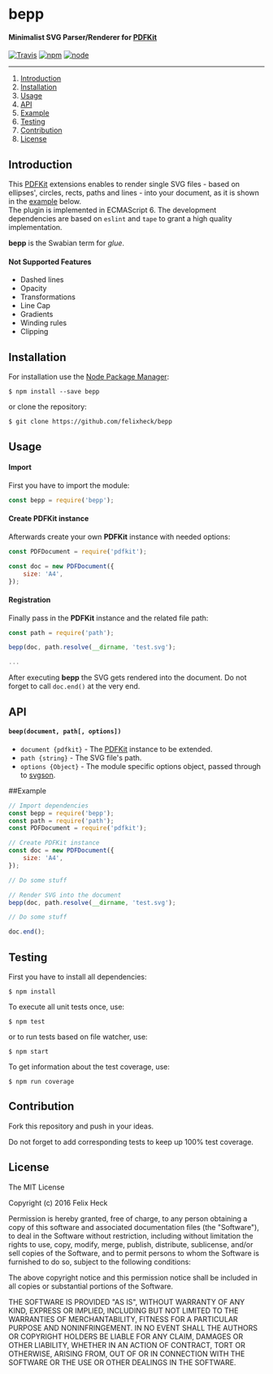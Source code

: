 # bepp
#### Minimalist SVG Parser/Renderer for [PDFKit](https://github.com/devongovett/pdfkit)

[![Travis](https://img.shields.io/travis/felixheck/bepp.svg)](https://travis-ci.org/felixheck/bepp/builds/) [![npm](https://img.shields.io/npm/dt/bepp.svg)](https://www.npmjs.com/package/bepp) [![node](https://img.shields.io/node/v/gh-badges.svg)]()

---

1. [Introduction](#introduction)
2. [Installation](#installation)
3. [Usage](#usage)
4. [API](#api)
5. [Example](#example)
6. [Testing](#testing)
7. [Contribution](#contribution)
8. [License](#license)

## Introduction

This [PDFKit](https://github.com/devongovett/pdfkit) extensions enables to render single SVG files - based on ellipses', circles, rects, paths and lines - into your document, as it is shown in the [example](#example) below.<br>
The plugin is implemented in ECMAScript 6. The development dependencies are based on `eslint` and `tape` to grant a high quality implementation.

**bepp** is the Swabian term for *glue*.

#### Not Supported Features
- Dashed lines
- Opacity
- Transformations
- Line Cap
- Gradients
- Winding rules
- Clipping

## Installation
For installation use the [Node Package Manager](https://github.com/npm/npm):
```
$ npm install --save bepp
```

or clone the repository:
```
$ git clone https://github.com/felixheck/bepp
```

## Usage
#### Import
First you have to import the module:
``` js
const bepp = require('bepp');
```

#### Create PDFKit instance
Afterwards create your own **PDFKit** instance with needed options:
``` js
const PDFDocument = require('pdfkit');

const doc = new PDFDocument({
	size: 'A4',
});
```

#### Registration
Finally pass in the **PDFKit** instance and the related file path:
``` js
const path = require('path');

bepp(doc, path.resolve(__dirname, 'test.svg');

...
```

After executing **bepp** the SVG gets rendered into the document. Do not forget to call `doc.end()` at the very end.

## API
#### `beep(document, path[, options])`

- `document {pdfkit}` - The [PDFKit](https://github.com/devongovett/pdfkit) instance to be extended.
- `path {string}` - The SVG file's path.
- `options {Object}` - The module specific options object, passed through to [svgson](https://github.com/elrumordelaluz/svgson).


##Example

``` js
// Import dependencies
const bepp = require('bepp');
const path = require('path');
const PDFDocument = require('pdfkit');

// Create PDFKit instance
const doc = new PDFDocument({
	size: 'A4',
});

// Do some stuff

// Render SVG into the document
bepp(doc, path.resolve(__dirname, 'test.svg');

// Do some stuff

doc.end();

```

## Testing
First you have to install all dependencies:
```
$ npm install
```

To execute all unit tests once, use:
```
$ npm test
```

or to run tests based on file watcher, use:
```
$ npm start
```

To get information about the test coverage, use:
```
$ npm run coverage
```

## Contribution
Fork this repository and push in your ideas.

Do not forget to add corresponding tests to keep up 100% test coverage.

## License
The MIT License

Copyright (c) 2016 Felix Heck

Permission is hereby granted, free of charge, to any person obtaining a copy
of this software and associated documentation files (the "Software"), to deal
in the Software without restriction, including without limitation the rights
to use, copy, modify, merge, publish, distribute, sublicense, and/or sell
copies of the Software, and to permit persons to whom the Software is
furnished to do so, subject to the following conditions:

The above copyright notice and this permission notice shall be included in
all copies or substantial portions of the Software.

THE SOFTWARE IS PROVIDED "AS IS", WITHOUT WARRANTY OF ANY KIND, EXPRESS OR
IMPLIED, INCLUDING BUT NOT LIMITED TO THE WARRANTIES OF MERCHANTABILITY,
FITNESS FOR A PARTICULAR PURPOSE AND NONINFRINGEMENT. IN NO EVENT SHALL THE
AUTHORS OR COPYRIGHT HOLDERS BE LIABLE FOR ANY CLAIM, DAMAGES OR OTHER
LIABILITY, WHETHER IN AN ACTION OF CONTRACT, TORT OR OTHERWISE, ARISING FROM,
OUT OF OR IN CONNECTION WITH THE SOFTWARE OR THE USE OR OTHER DEALINGS IN
THE SOFTWARE.
